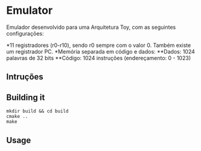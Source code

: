 # Emulator

Emulador desenvolvido para uma Arquitetura Toy, com as seguintes configurações:


*11 registradores (r0-r10), sendo r0 sempre com o valor 0. Também existe um registrador PC.
*Memória separada em código e dados:
**Dados: 1024 palavras de 32 bits
**Código: 1024 instruções (endereçamento: 0 - 1023)

## Intruções

## Building it

```
mkdir build && cd build
cmake ..
make
```

## Usage
